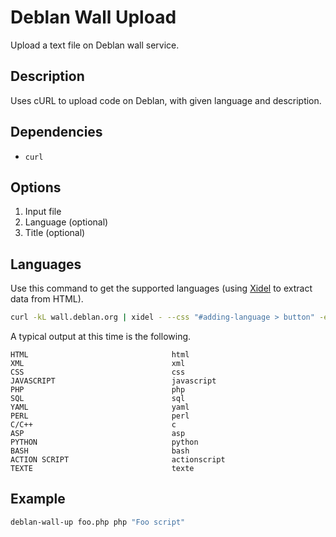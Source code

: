 Deblan Wall Upload
==================

Upload a text file on Deblan wall service.

Description
-----------

Uses cURL to upload code on Deblan, with given language and description.

Dependencies
------------

- `curl`

Options
-------

1. Input file
1. Language (optional)
1. Title (optional)

Languages
---------

Use this command to get the supported languages (using [Xidel](http://videlibri.sourceforge.net/xidel.html)
to extract data from HTML).

```sh
curl -kL wall.deblan.org | xidel - --css "#adding-language > button" -e "css('#adding-language > button')/@value" 2> /dev/null | pr -2
```

A typical output at this time is the following.

    HTML                                html
    XML                                 xml
    CSS                                 css
    JAVASCRIPT                          javascript
    PHP                                 php
    SQL                                 sql
    YAML                                yaml
    PERL                                perl
    C/C++                               c
    ASP                                 asp
    PYTHON                              python
    BASH                                bash
    ACTION SCRIPT                       actionscript
    TEXTE                               texte

Example
-------

```sh
deblan-wall-up foo.php php "Foo script"
```
